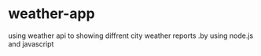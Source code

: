 # weather-app
using weather api to showing diffrent city weather  reports .by using node.js and javascript
